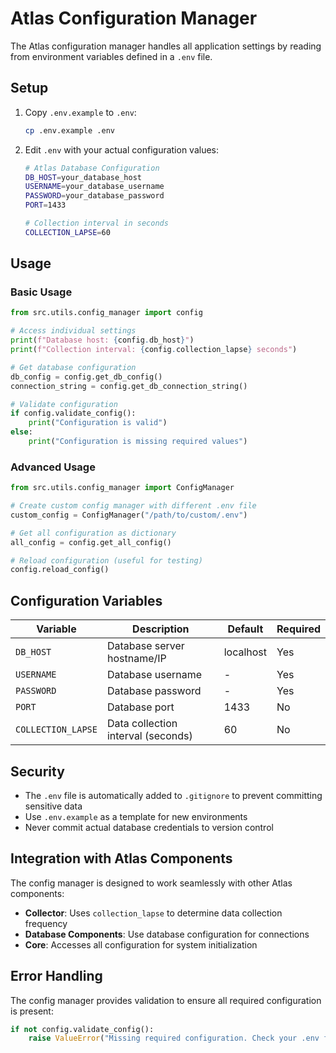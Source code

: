 # Atlas Configuration Manager

The Atlas configuration manager handles all application settings by reading from environment variables defined in a `.env` file.

## Setup

1. Copy `.env.example` to `.env`:
   ```bash
   cp .env.example .env
   ```

2. Edit `.env` with your actual configuration values:
   ```bash
   # Atlas Database Configuration
   DB_HOST=your_database_host
   USERNAME=your_database_username  
   PASSWORD=your_database_password
   PORT=1433
   
   # Collection interval in seconds
   COLLECTION_LAPSE=60
   ```

## Usage

### Basic Usage

```python
from src.utils.config_manager import config

# Access individual settings
print(f"Database host: {config.db_host}")
print(f"Collection interval: {config.collection_lapse} seconds")

# Get database configuration
db_config = config.get_db_config()
connection_string = config.get_db_connection_string()

# Validate configuration
if config.validate_config():
    print("Configuration is valid")
else:
    print("Configuration is missing required values")
```

### Advanced Usage

```python
from src.utils.config_manager import ConfigManager

# Create custom config manager with different .env file
custom_config = ConfigManager("/path/to/custom/.env")

# Get all configuration as dictionary
all_config = config.get_all_config()

# Reload configuration (useful for testing)
config.reload_config()
```

## Configuration Variables

| Variable | Description | Default | Required |
|----------|-------------|---------|----------|
| `DB_HOST` | Database server hostname/IP | localhost | Yes |
| `USERNAME` | Database username | - | Yes |
| `PASSWORD` | Database password | - | Yes |
| `PORT` | Database port | 1433 | No |
| `COLLECTION_LAPSE` | Data collection interval (seconds) | 60 | No |

## Security

- The `.env` file is automatically added to `.gitignore` to prevent committing sensitive data
- Use `.env.example` as a template for new environments
- Never commit actual database credentials to version control

## Integration with Atlas Components

The config manager is designed to work seamlessly with other Atlas components:

- **Collector**: Uses `collection_lapse` to determine data collection frequency
- **Database Components**: Use database configuration for connections
- **Core**: Accesses all configuration for system initialization

## Error Handling

The config manager provides validation to ensure all required configuration is present:

```python
if not config.validate_config():
    raise ValueError("Missing required configuration. Check your .env file.")
```
